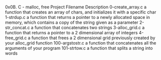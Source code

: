 0x0B. C - malloc, free
Project
Filename	Description
0-create_array.c	a function that creates an array of chars, and initializes it with a specific char
1-strdup.c	a function that returns a pointer to a newly allocated space in memory, which contains a copy of the string given as a parameter
2-str_concat.c	a function that concatenates two strings
3-alloc_grid.c	a function that returns a pointer to a 2 dimensional array of integers
4-free_grid.c	a function that frees a 2 dimensional grid previously created by your alloc_grid function
100-argstostr.c	a function that concatenates all the arguments of your program
101-strtow.c	a function that splits a string into words
